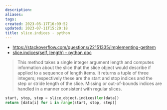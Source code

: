 ```yaml
---
description:
aliases: 
tags: 
created: 2023-05-17T16:09:52
updated: 2023-07-11T15:20:18
title: slice.indices - python
---
```

- https://stackoverflow.com/questions/22151335/implementing-getitem
- [slice.indices(self, length) - python doc](https://docs.python.org/3/reference/datamodel.html?highlight=slice#slice.indices)

> This method takes a single integer argument length and computes information about the slice that the slice object would describe if applied to a sequence of length items. It returns a tuple of three integers; respectively these are the start and stop indices and the step or stride length of the slice. Missing or out-of-bounds indices are handled in a manner consistent with regular slices.

```python
start, stop, step = slice_object.indices(len(data))
return [data[i] for i in range(start, stop, step)]
```